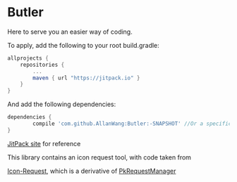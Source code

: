 # Butler
Here to serve you an easier way of coding.

To apply, add the following to your root build.gradle:

```gradle
allprojects {
	repositories {
		...
		maven { url "https://jitpack.io" }
	}
}
```

And add the following dependencies:

```gradle
dependencies {
        compile 'com.github.AllanWang:Butler:-SNAPSHOT' //Or a specific version/commit
}

```

[JitPack site](https://jitpack.io/#AllanWang/Butler) for reference

This library contains an icon request tool, with code taken from

[Icon-Request](https://github.com/afollestad/icon-request), which is a derivative of [PkRequestManager](https://github.com/Pkmmte/PkRequestManager)
